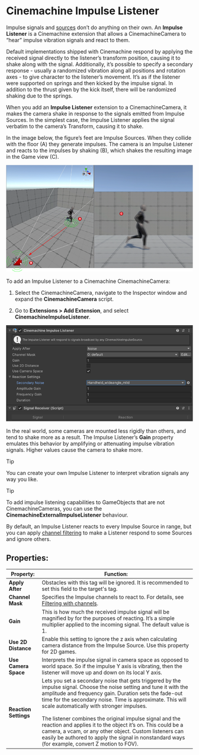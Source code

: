 # Cinemachine Impulse Listener

Impulse signals and [sources](CinemachineImpulseSourceOverview.md) don’t do anything on their own. An **Impulse Listener** is a Cinemachine extension that allows a CinemachineCamera to “hear” impulse vibration signals and react to them.

Default implementations shipped with Cinemachine respond by applying the received signal directly to the listener’s transform position, causing it to shake along with the signal. Additionally, it’s possible to specify a secondary response - usually a randomized vibration along all positions and rotation axes - to give character to the listener’s movement. It’s as if the listener were supported on springs and then kicked by the impulse signal. In addition to the thrust given by the kick itself, there will be randomized shaking due to the springs.

When you add an **Impulse Listener** extension to a CinemachineCamera, it makes the camera shake in response to the signals emitted from Impulse Sources. In the simplest case, the Impulse Listener applies the signal verbatim to the camera’s Transform, causing it to shake.

In the image below, the figure’s feet are Impulse Sources. When they collide with the floor (A) they generate impulses. The camera is an Impulse Listener and reacts to the impulses by shaking (B), which shakes the resulting image in the Game view (C).

![Left: In the Scene view, the running figure generates an impulse and the camera receives it. Right: In the Game view, the camera shakes.](images/ImpulseOverview.png)

To add an Impulse Listener to a Cinemachine CinemachineCamera:

1. Select the CinemachineCamera, navigate to the Inspector window and expand the **CinemachineCamera** script.

2. Go to **Extensions > Add Extension**, and select **CinemachineImpulseListener**.

![The Cinemachine Impulse Listener component and its properties in the Inspector.](images/ImpulseListener.png)

In the real world, some cameras are mounted less rigidly than others, and tend to shake more as a result. The Impulse Listener’s **Gain** property emulates this behavior by amplifying or attenuating impulse vibration signals. Higher values cause the camera to shake more.

> [!TIP]
> You can create your own Impulse Listener to interpret vibration signals any way you like.

> [!TIP]
> To add impulse listening capabilities to GameObjects that are not CinemachineCameras, you can use the __CinemachineExternalImpulseListener__ behaviour.

By default, an Impulse Listener reacts to every Impulse Source in range, but you can apply [channel filtering](CinemachineImpulseFiltering.md#ChannelFiltering) to make a Listener respond to some Sources and ignore others.

## Properties:

| Property:           | Function:                                                    |
| ------------------- | ------------------------------------------------------------ |
| **Apply After**     | Obstacles with this tag will be ignored. It is recommended to set this field to the target's tag. |
| **Channel Mask**    | Specifies the Impulse channels to react to. For details, see [Filtering with channels](CinemachineImpulseFiltering.md#ChannelFiltering). |
| **Gain**            | This is how much the received impulse signal will be magnified by for the purposes of reacting. It’s a simple multiplier applied to the incoming signal. The default value is 1.|
| **Use 2D Distance** | Enable this setting to ignore the z axis when calculating camera distance from the Impulse Source. Use this property for 2D games. |
| **Use Camera Space** | Interprets the impulse signal in camera space as opposed to world space.  So if the impulse Y axis is vibrating, then the listener will move up and down on its local Y axis. |
| **Reaction Settings** | Lets you set a secondary noise that gets triggered by the impulse signal. Choose the noise setting and tune it with the amplitude and frequency gain. Duration sets the fade-out time for the secondary noise. Time is approximate. This will scale automatically with stronger impulses.<br /><br />The listener combines the original impulse signal and the reaction and applies it to the object it’s on. This could be a camera, a vcam, or any other object. Custom listeners can easily be authored to apply the signal in nonstandard ways (for example, convert Z motion to FOV). |
